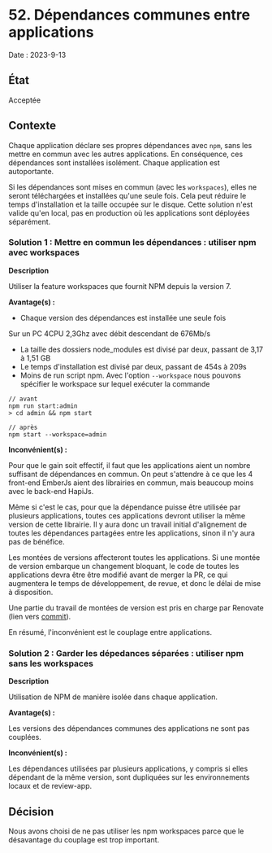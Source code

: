 # 52. Dépendances communes entre applications

Date : 2023-9-13

## État

Acceptée

## Contexte

Chaque application déclare ses propres dépendances avec `npm`, sans les mettre en commun avec les autres applications. En conséquence, ces dépendances sont installées isolément. Chaque application est autoportante.

Si les dépendances sont mises en commun (avec les `workspaces`), elles ne seront téléchargées et installées qu'une seule fois. Cela peut réduire le temps d'installation et la taille occupée sur le disque. Cette solution n'est valide qu'en local, pas en production où les applications sont déployées séparément.

### Solution 1 : Mettre en commun les dépendances : utiliser npm avec workspaces

**Description**

Utiliser la feature workspaces que fournit NPM depuis la version 7.

**Avantage(s) :**

- Chaque version des dépendances est installée une seule fois

Sur un PC 4CPU 2,3Ghz avec débit descendant de 676Mb/s
- La taille des dossiers node_modules est divisé par deux, passant de 3,17 à 1,51 GB
- Le temps d'installation est divisé par deux, passant de 454s à 209s
- Moins de run script npm. Avec l'option `--workspace` nous pouvons spécifier le workspace sur lequel exécuter la commande

```
// avant
npm run start:admin
> cd admin && npm start

// après
npm start --workspace=admin
```

**Inconvénient(s) :**

Pour que le gain soit effectif, il faut que les applications aient un nombre suffisant de dépendances en commun. On peut s'attendre à ce que les 4 front-end EmberJs aient des librairies en commun, mais beaucoup moins avec le back-end HapiJs.

Même si c'est le cas, pour que la dépendance puisse être utilisée par plusieurs applications, toutes ces applications devront utiliser la même version de cette librairie. Il y aura donc un travail initial d'alignement de toutes les dépendances partagées entre les applications, sinon il n'y aura pas de bénéfice.

Les montées de versions affecteront toutes les applications. Si une montée de version embarque un changement bloquant, le code de toutes les applications devra être être modifié avant de merger la PR, ce qui augmentera le temps de développement, de revue, et donc le délai de mise à disposition.

Une partie du travail de montées de version est pris en charge par Renovate (lien vers [commit](https://github.com/1024pix/pix/pull/6791/commits/7956548245f6bbfaff21efc4f6ec94672b51aad0)).

En résumé, l'inconvénient est le couplage entre applications.

### Solution 2 : Garder les dépedances séparées : utiliser npm sans les workspaces

**Description**

Utilisation de NPM de manière isolée dans chaque application.

**Avantage(s) :**

Les versions des dépendances communes des applications ne sont pas couplées.

**Inconvénient(s) :**

Les dépendances utilisées par plusieurs applications, y compris si elles dépendant de la même version, sont dupliquées sur les environnements locaux et de review-app.

## Décision

Nous avons choisi de ne pas utiliser les npm workspaces parce que le désavantage du couplage est trop important.
